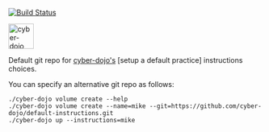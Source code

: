 [![Build Status](https://travis-ci.org/cyber-dojo/default-instructions.svg?branch=master)](https://travis-ci.org/cyber-dojo/default-instructions)

<img src="https://raw.githubusercontent.com/cyber-dojo/web/master/public/images/home_page_logo.png" alt="cyber-dojo yin/yang logo" width="50px" height="50px"/>

Default git repo for [cyber-dojo's](https://github.com/cyber-dojo/web) [setup a default practice] instructions choices.

You can specify an alternative git repo as follows:

```
./cyber-dojo volume create --help
./cyber-dojo volume create --name=mike --git=https://github.com/cyber-dojo/default-instructions.git
./cyber-dojo up --instructions=mike
```